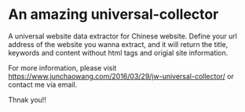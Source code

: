 # An amazing  universal-collector
A universal website data extractor for Chinese website.
Define your url address of the website you wanna extract, and it will return the title, keywords and content without html tags and origial site information.

For more information, please visit https://www.junchaowang.com/2016/03/29/jw-universal-collector/ or contact me via email. 

Thnak you!!
